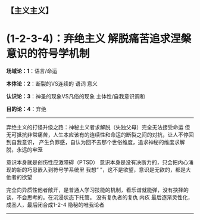 ## **【主义主义】**

#  **(1-2-3-4)：弃绝主义 解脱痛苦追求涅槃 意识的符号学机制**

**场域论：1**：语言/命运 


**本体论：2**：断裂的VS连续的
               语词     意义



**认识论：3**：神圣的现象VS凡俗的现象
               主体性/自我意识调和

**目的论：4**：弃绝

****
弃绝主义的打怪升级之路：神秘主义者求解脱（失独父母）完全无法接受命运
但无可抵抗非常痛苦，人生本应该有的连续性和命运的断裂之间的对抗，让人不停回到自我意识，
产生负罪感，自认为回不去那个世俗维度，追求神秘的维度求解脱，永远的牢笼

意识本身就是创伤性应激障碍（PTSD）
意识本身是没有决断力的，只会把内心涌现的新的巧思嵌入到符号学系统里
我想“    ”，这不是欲望，意识是无欲的，都是大他者的欲望

完全向异质性他者敞开，是普通人学习技能的机制，看乐谱就能弹，没有抉择的谈，不会思考的。在沉浸状态下托管。
没有复仇者的复仇  内疚
最后逐渐灵性化，成圣人，最后闭合成1-2-4
隐秘的唯我论者




****